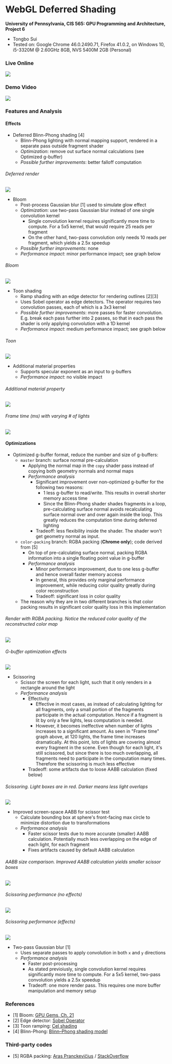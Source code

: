 WebGL Deferred Shading
======================

**University of Pennsylvania, CIS 565: GPU Programming and Architecture, Project 6**

* Tongbo Sui
* Tested on: Google Chrome 46.0.2490.71, Firefox 41.0.2, on Windows 10, i5-3320M @ 2.60GHz 8GB, NVS 5400M 2GB (Personal)

### Live Online

[![](img/thumb.png)](http://stonebird.github.io/Project6-WebGL-Deferred-Shading/)

### Demo Video

[![](img/video.png)](https://vimeo.com/143500915)

### Features and Analysis

#### Effects

* Deferred Blinn-Phong shading [4]
  * Blinn-Phong lighting with normal mapping support, rendered in a separate pass outside fragment shader
  * *Optimization*: remove out surface normal calculations (see Optimized g-buffer)
  * *Possible further improvements*: better falloff computation

###### Deferred render

![](img/deferred-render.png)

* Bloom
  * Post-process Gaussian blur [1] used to simulate glow effect
  * *Optimization*: use two-pass Gaussian blur instead of one single convolution kernel
    * Single convolution kernel requires significantly more time to compute. For a 5x5 kernel, that would require 25 reads per fragment
    * On the other hand, two-pass convolution only needs 10 reads per fragment, which yields a 2.5x speedup
  * *Possible further improvements*: none
  * *Performance impact*: minor performance impact; see graph below

###### Bloom

![](img/bloom-shading.png)

* Toon shading
  * Ramp shading with an edge detector for rendering outlines [2][3]
  * Uses Sobel operator as edge detectors. The operator requires two convolution passes, each of which is a 3x3 kernel
  * *Possible further improvements*: more passes for faster convolution. E.g. break each pass further into 2 passes, so that in each pass the shader is only applying convolution with a 1D kernel 
  * *Performance impact*: medium performance impact; see graph below

###### Toon

![](img/toon-shading.png)

* Additional material properties
  * Supports specular exponent as an input to g-buffers
  * *Performance impact*: no visible impact

###### Additional material property

![](img/spec-exp.png)

###### Frame time (ms) with varying # of lights

![](img/light-time.png)

#### Optimizations

* Optimized g-buffer format, reduce the number and size of g-buffers:
  * `master` branch: surface normal pre-calculation
    * Applying the normal map in the `copy` shader pass instead of copying both geometry normals and normal maps
    * *Performance analysis*
      * Significant improvement over non-optimized g-buffer for the following two reasons:
        * 1 less g-buffer to read/write. This results in overall shorter memory access time
        * Since the Blinn-Phong shader shades fragments in a loop, pre-calculating surface normal avoids recalculating surface normal over and over again inside the loop. This greatly reduces the computation time during deferred lighting
      * Tradeoff: less flexibility inside the shader. The shader won't get geometry normal as input.
  * `color-packing` branch: RGBA packing (**Chrome only**); code derived from [5]
    * On top of pre-calculating surface normal, packing RGBA information into a single floating point value in g-buffer
    * *Performance analysis*
      * Minor performance improvement, due to one less g-buffer and hence overall faster memory access
      * In general, this provides only marginal performance improvement, while reducing color quality greatly during color reconstruction
      * Tradeoff: significant loss in color quality
  * The reason why they are in two different branches is that color packing results in significant color quality loss in this implementation

###### Render with RGBA packing. Notice the reduced color quality of the reconstructed color map

![](img/packing-demo.png)

###### G-buffer optimization effects

![](img/gbuf-opt.png)

* Scissoring
  * Scissor the screen for each light, such that it only renders in a rectangle around the light
  * *Performance analysis*
    * Effectivity
      * Effective in most cases, as instead of calculating lighting for all fragments, only a small portion of the fragments participate in the actual computation. Hence if a fragment is lit by only a few lights, less computation is needed.
      * However, it becomes ineffective when number of lights increases to a significant amount. As seen in "Frame time" graph above, at 120 lights, the frame time increases dramatically. At this point, lots of lights are covering almost every fragment in the scene. Even though for each light, it's still scissored, but since there is too much overlapping, all fragments need to participate in the computation many times. Therefore the scissoring is much less effective
    * Tradeoff: some artifacts due to loose AABB calculation (fixed below)

###### Scissoring. Light boxes are in red. Darker means less light overlaps

![](img/default-aabb-debug.png)

* Improved screen-space AABB for scissor test
  * Calculate bounding box at sphere's front-facing max circle to minimize distortion due to transformations
  * *Performance analysis*
    * Faster scissor tests due to more accurate (smaller) AABB calculation. Potentially much less overlapping on the edge of each light, for each fragment
    * Fixes artifacts caused by default AABB calculation

###### AABB size comparison. Improved AABB calculation yields smaller scissor boxes

![](img/aabb-compare.png)

###### Scissoring performance (no effects)

![](img/scissor-pure.png)

###### Scissoring performance (effects)

![](img/scissor-effect.png)

* Two-pass Gaussian blur [1]
  * Uses separate passes to apply convolution in both `x` and `y` directions
  * *Performance analysis*
    * Faster post-processing
    * As stated previoiusly, single convolution kernel requires significantly more time to compute. For a 5x5 kernel, two-pass convolution yields a 2.5x speedup
    * Tradeoff: one more render pass. This requires one more buffer manipulation and memory setup

### References

* [1] Bloom: [GPU Gems, Ch. 21](http://http.developer.nvidia.com/GPUGems/gpugems_ch21.html)
* [2] Edge detector: [Sobel Operator](https://en.wikipedia.org/wiki/Sobel_operator)
* [3] Toon ramping: [Cel shading](http://prideout.net/blog/?p=22#toon)
* [4] Blinn-Phong: [Blinn–Phong shading model](https://en.wikipedia.org/wiki/Blinn%E2%80%93Phong_shading_model)

### Third-party codes
* [5] RGBA packing: [Aras Pranckevičius](http://aras-p.info/blog/2009/07/30/encoding-floats-to-rgba-the-final/) / [StackOverflow](http://stackoverflow.com/questions/30242013/glsl-compressing-packing-multiple-0-1-colours-var4-into-a-single-var4-variab)
